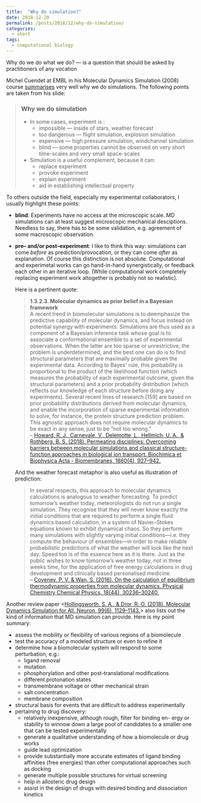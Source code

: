 ```yaml
---
title:  "Why do simulation?"
date: 2018-12-20
permalink: /posts/2018/12/why-do-simulation/
categories: 
  - short
tags:
  - computational biology
---
```

Why do we do what we do? — is a question that should be asked by practitioners of any vocation

Michel Cuendet at EMBL in his Molecular Dynamics Simulation (2008) course [summarises](https://embnet.vital-it.ch/CoursEMBnet/Pages3D08/slides/MD_cours_opt.pdf) very well why we do simulations. The following points are taken from his slide:
>### Why we do simulation
>- In some cases, experiment is :
>   - impossible — inside of stars, weather forecast
>   - too dangerous — flight simulation, explosion simulation
>   - expensive — high pressure simulation, windchannel simulation
>   - blind — some properties cannot be observed on very short time-scales and very small space-scales
>- Simulation is a useful complement, because it can:
>   - replace experiment 
>   - provoke experiment 
>   - explain experiment 
>   - aid in establishing intellectual property

To others outside the field, especially my experimental collaborators, I usually highlight these points:
- **blind**: Experiments have no access at the microscopic scale. MD simulations can at least suggest microscopic mechanical desciptions. Needless to say, there has to be some validation, e.g. agreement of some macroscopic observation. 
- **pre– and/or post–experiment**: I like to think this way: simulations can come _before_ as prediction/provocation, or they can come _after_ as explanation. Of course this distinction is not absolute. Computational and experimetal works can go hand-in-hand synergistically, or feedback each other in an iterative loop. (While computational work completely replacing experiment work altogether is probably not so realistic).

  Here is a pertinent quote:
  >**1.3.2.3. Molecular dynamics as prior belief in a Bayesian framework**  
  A recent trend in biomolecular simulations is to deemphasize the predictive capability of molecular dynamics, and focus instead   on potential synergy with experiments. Simulations are thus used as a component of a Bayesian inference task whose goal is to associate a conformational ensemble to a set of experimental observations. When the latter are too sparse or unrestrictive, the problem is underdetermined, and the best one can do is to find structural parameters that are maximally probable given the experimental data. According to Bayes' rule, this probability is proportional to the product of the likelihood function (which measures the probability of each experimental outcome, given the structural parameters) and a prior probability distribution (which reflects our knowledge of each structure before doing any experiments). Several recent lines of research [159] are based on prior probability distributions derived from molecular dynamics, and enable the incorporation of sparse experimental information to solve, for instance, the protein structure prediction problem. This agnostic approach does not require molecular dynamics to be exact in any sense, just to be “not too wrong.”  
  – [Howard, R. J., Carnevale, V., Delemotte, L., Hellmich, U. A., & Rothberg, B. S. (2018). Permeating disciplines: Overcoming barriers between molecular simulations and classical structure-function approaches in biological ion transport. Biochimica et Biophysica Acta - Biomembranes, 1860(4), 927–942.](https://doi.org/10.1016/j.bbamem.2017.12.013)
  
  And the weather forecast metaphor is also useful as illustration of prediction:
  >In several respects, this approach to molecular dynamics calculations is analogous to weather forecasting. To predict tomorrow’s weather today, meteorologists do not run a single simulation. They recognise that they will never know exactly the initial conditions that are required to perform a single fluid dynamics based calculation, in a system of Navier–Stokes equations known to exhibit dynamical chaos. So they perform many simulations with slightly varying initial conditions—i.e. they compute the behaviour of ensembles—in order to make reliable probabilistic predictions of what the weather will look like the next day. Speed too is of the essence here as it is there. Just as the public wishes to know tomorrow’s weather today, not in three weeks time, for the application of free energy calculations in drug development and clinically based personalised medicine.  
– [Coveney, P. V, & Wan, S. (2016). On the calculation of equilibrium thermodynamic properties from molecular dynamics. Physical Chemistry Chemical Physics, 18(44), 30236–30240.](http://dx.doi.org/10.1039/C6CP02349E) 

Another review paper <[Hollingsworth, S. A., & Dror, R. O. (2018). Molecular Dynamics Simulation for All. Neuron, 99(6), 1129–1143.](https://doi.org/10.1016/j.neuron.2018.08.011)> also lists out the kind of information that MD simulation can provide. Here is my point summary:
- assess the mobility or flexibility of various regions of a biomolecule
- test the accuracy of a modeled structure or even to refine it
- determine how a biomolecular system will respond to some perturbation, e.g.:
   - ligand removal
   - mutation
   - phosphorylation and other post-translational modifications
   - different protonation states
   - transmembrane voltage or other mechanical strain
   - salt concentration
   - membrane composition
- structural basis for events that are difficult to address experimentally
- pertaining to drug discovery:
   - relatively inexpensive, although rough, filter for binding en- ergy or stability to winnow down a large pool of candidates to a smaller one that can be tested experimentally
    - generate a qualitative understanding of how a biomolecule or drug works
    - guide lead optimization
    - provide substantially more accurate estimates of ligand binding affinities (free energies) than other computational approaches such as docking
    - generate multiple possible structures for virtual screening
    - help in allosteric drug design
    - assist in the design of drugs with desired binding and dissociation kinetics
